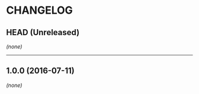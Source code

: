 CHANGELOG
=========

## HEAD (Unreleased)
_(none)_

--------------------

## 1.0.0 (2016-07-11)
_(none)_

